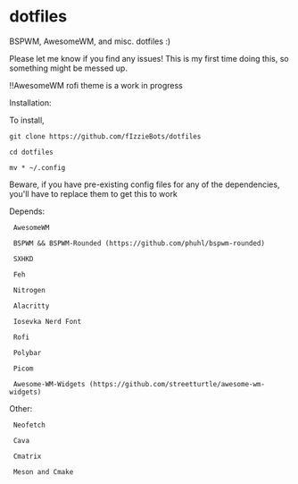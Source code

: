 # dotfiles
BSPWM, AwesomeWM, and misc. dotfiles :)

Please let me know if you find any issues! This is my first time doing this, so something might be messed up.

!!AwesomeWM rofi theme is a work in progress

Installation:

 To install, 
 
 ``git clone https://github.com/fIzzieBots/dotfiles``
 
 ``cd dotfiles``

 ``mv * ~/.config`` 

Beware, if you have pre-existing config files for any of the dependencies, you'll have to replace them to get this to work 
 
Depends:

     AwesomeWM
  
     BSPWM && BSPWM-Rounded (https://github.com/phuhl/bspwm-rounded)
     
     SXHKD
     
     Feh
  
     Nitrogen
  
     Alacritty
  
     Iosevka Nerd Font
  
     Rofi
  
     Polybar
  
     Picom
     
     Awesome-WM-Widgets (https://github.com/streetturtle/awesome-wm-widgets)
  
  
  
  Other:
  
     Neofetch
  
     Cava
  
     Cmatrix
  
     Meson and Cmake
  

